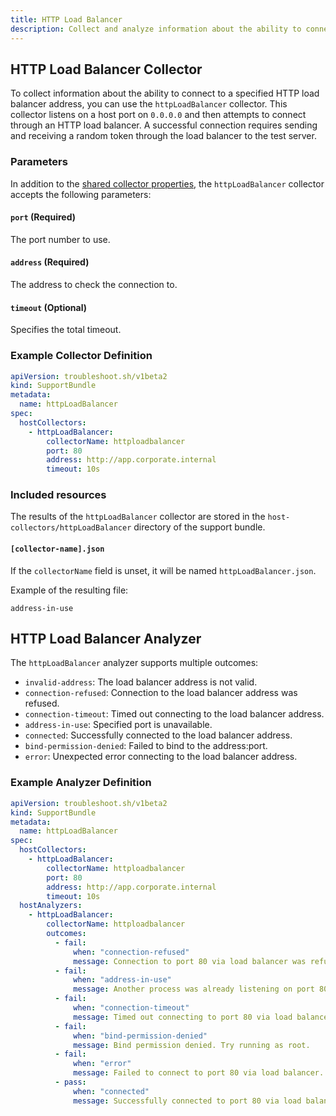 ```yaml
---
title: HTTP Load Balancer 
description: Collect and analyze information about the ability to connect to the the specified HTTP load balancer address.
---
```


## HTTP Load Balancer Collector

To collect information about the ability to connect to a specified HTTP load balancer address, you can use the `httpLoadBalancer` collector. This collector listens on a host port on `0.0.0.0` and then attempts to connect through an HTTP load balancer. A successful connection requires sending and receiving a random token through the load balancer to the test server.

### Parameters

In addition to the [shared collector properties](/collect/collectors/#shared-properties), the `httpLoadBalancer` collector accepts the following parameters:

#### `port` (Required)
The port number to use.

#### `address` (Required)
The address to check the connection to.

#### `timeout` (Optional)
Specifies the total timeout.

### Example Collector Definition

```yaml
apiVersion: troubleshoot.sh/v1beta2
kind: SupportBundle
metadata:
  name: httpLoadBalancer
spec:
  hostCollectors:
    - httpLoadBalancer:
        collectorName: httploadbalancer
        port: 80
        address: http://app.corporate.internal
        timeout: 10s
```

### Included resources

The results of the `httpLoadBalancer` collector are stored in the `host-collectors/httpLoadBalancer` directory of the support bundle.

#### `[collector-name].json`

If the `collectorName` field is unset, it will be named `httpLoadBalancer.json`.

Example of the resulting file:

```
address-in-use
```

## HTTP Load Balancer Analyzer

The `httpLoadBalancer` analyzer supports multiple outcomes:

- `invalid-address`: The load balancer address is not valid.
- `connection-refused`: Connection to the load balancer address was refused.
- `connection-timeout`: Timed out connecting to the load balancer address.
- `address-in-use`: Specified port is unavailable.
- `connected`: Successfully connected to the load balancer address.
- `bind-permission-denied`: Failed to bind to the address:port.
- `error`: Unexpected error connecting to the load balancer address.

### Example Analyzer Definition

```yaml
apiVersion: troubleshoot.sh/v1beta2
kind: SupportBundle
metadata:
  name: httpLoadBalancer
spec:
  hostCollectors:
    - httpLoadBalancer:
        collectorName: httploadbalancer
        port: 80
        address: http://app.corporate.internal
        timeout: 10s
  hostAnalyzers:
    - httpLoadBalancer:
        collectorName: httploadbalancer
        outcomes:
          - fail:
              when: "connection-refused"
              message: Connection to port 80 via load balancer was refused.
          - fail:
              when: "address-in-use"
              message: Another process was already listening on port 80.
          - fail:
              when: "connection-timeout"
              message: Timed out connecting to port 80 via load balancer. Check your firewall.
          - fail:
              when: "bind-permission-denied"
              message: Bind permission denied. Try running as root.
          - fail:
              when: "error"
              message: Failed to connect to port 80 via load balancer.
          - pass:
              when: "connected"
              message: Successfully connected to port 80 via load balancer.
```
